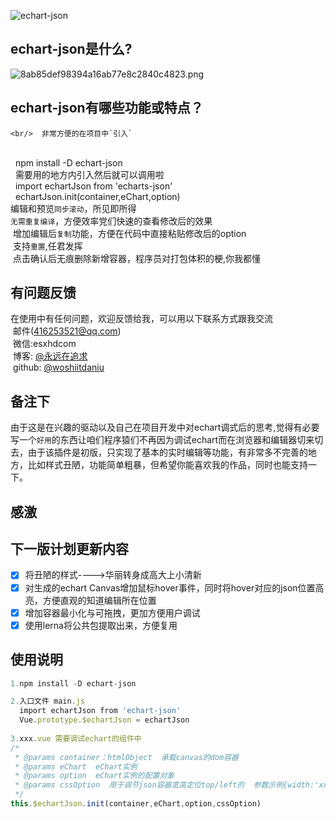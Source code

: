 
![echart-json](https://img2.baidu.com/it/u=3355464299,584008140&fm=26&fmt=auto&gp=0.jpg)
## echart-json是什么?
![8ab85def98394a16ab77e8c2840c4823.png](en-resource://database/499:1)

## echart-json有哪些功能或特点？
    <br/>  非常方便的在项目中`引入`
    <br/>  npm install -D echart-json
    <br/>  需要用的地方内引入然后就可以调用啦 
    <br/>  import echartJson from 'echarts-json'
    <br/>  echartJson.init(container,eChart,option)
    
<br/> 编辑和预览`同步滚动`，所见即所得
<br/>`无需重复编译`，方便效率党们快速的查看修改后的效果
<br/> 增加编辑后`复制`功能，方便在代码中直接粘贴修改后的option
<br/> 支持`重置`,任君发挥
<br/> 点击确认后无痕删除新增容器，程序员对打包体积的梗,你我都懂
## 有问题反馈
在使用中有任何问题，欢迎反馈给我，可以用以下联系方式跟我交流
<br/> 邮件(416253521@qq.com)
<br/> 微信:esxhdcom
<br/> 博客: [@永远在追求](https://blog.csdn.net/weixin_41421227?spm=1010.2135.3001.5421&type=blog)
<br/> github: [@woshiitdaniu](https://github.com/woshiitdaniu)
## 备注下
由于这是在兴趣的驱动以及自己在项目开发中对echart调式后的思考,觉得有必要写一个`好用`的东西让咱们程序猿们不再因为调试echart而在浏览器和编辑器切来切去，由于该插件是初版，只实现了基本的实时编辑等功能，有非常多不完善的地方，比如样式丑陋，功能简单粗暴，但希望你能喜欢我的作品，同时也能支持一下。
## 感激
## 下一版计划更新内容
* [x] 将丑陋的样式---->华丽转身成高大上小清新
* [x] 对生成的echart Canvas增加鼠标hover事件，同时将hover对应的json位置高亮，方便直观的知道编辑所在位置
* [x] 增加容器最小化与可拖拽，更加方便用户调试
* [x] 使用lerna将公共包提取出来，方便复用
## 使用说明
```javascript
1.npm install -D echart-json

2.入口文件 main.js
  import echartJson from 'echart-json'
  Vue.prototype.$echartJson = echartJson
  
3.xxx.vue 需要调试echart的组件中
/*
 * @params container：htmlObject  承载canvas的dom容器
 * @params eChart  eChart实例
 * @params option  eChart实例的配置对象
 * @params cssOption  用于调节json容器宽高定位top/left的  参数示例{width:'xxpx',heigth:xxx,top:xx,left:xxx,fontSize:xx,lineHeight:xxx}
 */
this.$echartJson.init(container,eChart,option,cssOption)

```

